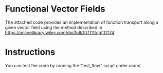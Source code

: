 # Functional Vector Fields

The attached code provides an implementation of function transport along a given vector field using the method described in
https://onlinelibrary.wiley.com/doi/full/10.1111/cgf.12174

# Instructions

You can test the code by running the "test_flow" script under code/.
